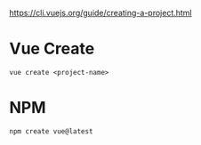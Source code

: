 https://cli.vuejs.org/guide/creating-a-project.html

# Vue Create
```
vue create <project-name> 
```

# NPM
```
npm create vue@latest
```